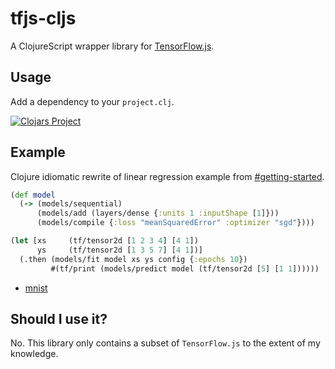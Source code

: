 # tfjs-cljs

A ClojureScript wrapper library for [TensorFlow.js](https://js.tensorflow.org/).

## Usage

Add a dependency to your `project.clj`.

[![Clojars Project](https://img.shields.io/clojars/v/namenu/tfjs-cljs.svg)](https://clojars.org/namenu/tfjs-cljs)

## Example

Clojure idiomatic rewrite of linear regression example from [#getting-started](https://js.tensorflow.org/#getting-started).

```clojure
(def model
  (-> (models/sequential)
      (models/add (layers/dense {:units 1 :inputShape [1]}))
      (models/compile {:loss "meanSquaredError" :optimizer "sgd"})))

(let [xs     (tf/tensor2d [1 2 3 4] [4 1])
      ys     (tf/tensor2d [1 3 5 7] [4 1])]
  (.then (models/fit model xs ys config {:epochs 10})
         #(tf/print (models/predict model (tf/tensor2d [5] [1 1])))))
```

- [mnist](examples/src/examples/mnist)


## Should I use it?

No. This library only contains a subset of `TensorFlow.js` to the extent of my knowledge.
